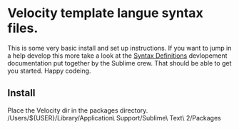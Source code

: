 # Velocity template langue syntax files.
This is some very basic install and set up instructions. If you want to jump in a help develop this more take a look at the [Syntax Definitions](http://sublimetext.info/docs/en/extensibility/syntaxdefs.html) devlopement documentation put together by the Sublime crew. That should be able to get you started. Happy codeing.

## Install
Place the Velocity dir in the packages directory.
	/Users/${USER}/Library/Application\ Support/Sublime\ Text\ 2/Packages
